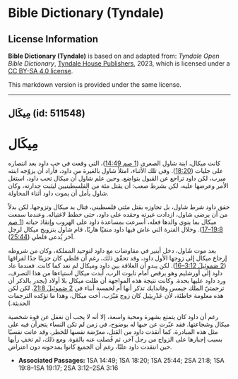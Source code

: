 # Bible Dictionary (Tyndale)

## License Information

**Bible Dictionary (Tyndale)** is based on and adapted from: _Tyndale Open Bible Dictionary_, [Tyndale House Publishers](https://tyndaleopenresources.com/), 2023, which is licensed under a [CC BY-SA 4.0 license](https://creativecommons.org/licenses/by-sa/4.0/legalcode.en).

This markdown version is provided under the same license.



--------------------------------

## مِيكَال (id: 511548)

مِيكَال
=======

كانت ميكال، ابنة شاول الصغرى ([1 صم 14:49](https://ref.ly/1Sam14:49))، التي وقعت في حب داود بعد انتصاره على جليات ([18:20](https://ref.ly/1Sam18:20)). وفي تلك الأثناء، امتلأ شاول بالغيرة من داود، فأراد أن يزوّجه ابنته ميرب، لكن داود تراجع عن القبول بتواضع. وحين علم شاول أن ميكال تحب داود، استغل الأمر وعرضها عليه، لكن بشرط صعب: أن يقتل مئة من الفلسطينيين ليثبت جدارته، وكان شاول يأمل أن يموت داود أثناء المحاولة.

حقق داود شرط شاول، بل تجاوزه بقتل مئتي فلسطيني، فنال يد ميكال وتزوجها. لكن بدلاً من أن يرضى شاول، ازدادت غيرته وحقده على داود، حتى خطط لاغتياله. وعندما سمعت ميكال بما ينوي والدها فعله، أسرعت بمساعدة داود على الهروب وإنقاذ حياته ([1 صم 19:8–17](https://ref.ly/1Sam19:8-1Sam19:17)). وخلال الفترة التي عاش فيها داود منفيًا هاربًا، قام شاول بتزويج ميكال لرجل آخر يُدعى فلطي ([25:44](https://ref.ly/1Sam25:44)).

بعد موت شَاول، دخل أبنير في مفاوضات مع داود لتوحيد المملكة، وكان من شروطه إرجاع ميكال إلى زوجها الأول داود، وقد تحقّق ذلك، رغم أن فلطي كان حزينًا جدًا لفراقها ([2 صَموئِيلَ 3:12–16](https://ref.ly/2Sam3:12-2Sam3:16)). لكن يبدو أن العلاقة بين داود وميكال لم تعد كما كانت. فعندما عاد داود إلى أورشليم وهو يرقص أمام تابوت الرب، أبدت ميكال استياءها من هذا التصرف، ورد داود عليها بحدة. وكانت نتيجة هذه المواجهة أن ظلت ميكال بلا أولاد (يجدر بالذكر أن ترجمتيّ الملك جيمس وفاندايك تذكر أنها أم لخمسة أبناء في [2 صَموئِيلَ 21:8](https://ref.ly/2Sam21:8). لكن لكن هذه معلومة خاطئة، لأن عَدْرِيئِيل كان زوج مَيْرَب، أخت ميكال، وهذا ما تؤكده الترجمات الحديثة.)

رغم أن داود كان يتمتع بشهرة ومحبة واسعة، إلا أنه لا يجب أن نغفل عن قوة شخصية ميكال وشجاعتها. فقد عبّرت عن حبها له بوضوح، في زمن لم تكن النساء يتجرأن فيه على مثل هذه المبادرة، كما أنقذت داود من القتل، معرّضة نفسها للخطر. وقد عانت نفسيًا بسبب إجبارها على الزواج من رجل آخر، ثم فُصلت عنه بالقوة. ومع ذلك، لم تخفِ رأيها حين انتقدت داود علنًا، رغم أن الجميع كانوا يمدحونه دون اعتراض.

* **Associated Passages:** 1SA 14:49; 1SA 18:20; 1SA 25:44; 2SA 21:8; 1SA 19:8–1SA 19:17; 2SA 3:12–2SA 3:16

